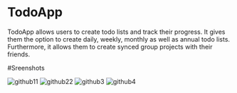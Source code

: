 # TodoApp

TodoApp allows users to create todo lists and track their progress. It gives them the option to create daily, weekly, monthly as well as annual todo lists. Furthermore, it allows them to create synced group projects with their friends.

#Sreenshots 

![github11](https://user-images.githubusercontent.com/20831683/44858751-4f193c00-ac38-11e8-8bf5-ee857c78e86c.png) ![github22](https://user-images.githubusercontent.com/20831683/44858870-97d0f500-ac38-11e8-8508-ff24ecc15238.png) ![github3](https://user-images.githubusercontent.com/20831683/44858365-702d5d00-ac37-11e8-88cc-33a5c25b5729.png) ![github4](https://user-images.githubusercontent.com/20831683/44858522-d0240380-ac37-11e8-9266-b52b68034522.png)



